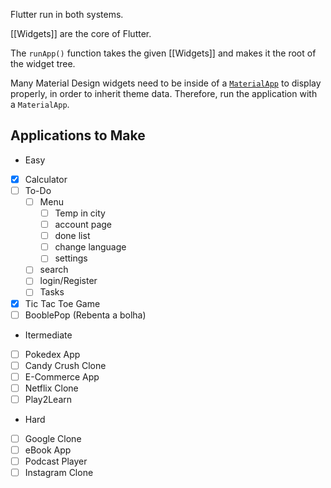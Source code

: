 Flutter run in both systems.

[[Widgets]] are the core of Flutter.

The `runApp()` function takes the given [[Widgets]] and makes it the root of the widget tree.

Many Material Design widgets need to be inside of a [`MaterialApp`](https://api.flutter.dev/flutter/material/MaterialApp-class.html) to display properly, in order to inherit theme data. Therefore, run the application with a `MaterialApp`.





## Applications to Make

- Easy
- [x] Calculator
- [ ] To-Do
	- [ ] Menu
		- [ ] Temp in city
		- [ ] account page
		- [ ] done list
		- [ ] change language
		- [ ] settings
	- [ ] search
	- [ ] login/Register
	- [ ] Tasks
- [x] Tic Tac Toe Game
- [ ] BooblePop (Rebenta a bolha)
- Itermediate
- [ ] Pokedex App
- [ ] Candy Crush Clone
- [ ] E-Commerce App
- [ ] Netflix Clone
- [ ] Play2Learn
- Hard
- [ ] Google Clone
- [ ] eBook App
- [ ] Podcast Player
- [ ] Instagram Clone
